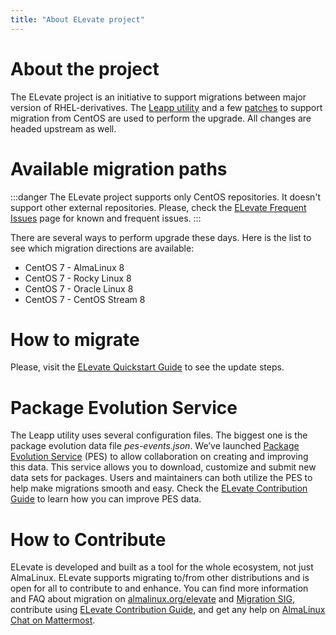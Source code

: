 ```yaml
---
title: "About ELevate project"
---
```


# About the project

The ELevate project is an initiative to support migrations between major version of RHEL-derivatives. The [Leapp utility](https://leapp.readthedocs.io) and a few [patches](https://github.com/AlmaLinux/leapp-repository/commits/almalinux) to support migration from CentOS are used to perform the upgrade. All changes are headed upstream as well.

# Available migration paths 

:::danger
The ELevate project supports only CentOS repositories. It doesn't support other external repositories. Please, check the [ELevate Frequent Issues](/documentation/elevate/ELevate-frequent-issues) page for known and frequent issues.
:::

There are several ways to perform upgrade these days. Here is the list to see which migration directions are available:

* CentOS 7 - AlmaLinux 8
* CentOS 7 - Rocky Linux 8
* CentOS 7 - Oracle Linux 8
* CentOS 7 - CentOS Stream 8

# How to migrate

Please, visit the [ELevate Quickstart Guide](/documentation/elevate/ELevate-quickstart-guide) to see the update steps.


# Package Evolution Service

The Leapp utility uses several configuration files. The biggest one is the package evolution data file *pes-events.json*. We’ve launched [Package Evolution Service](https://pes.almalinux.org) (PES) to allow collaboration on creating and improving this data. This service allows you to download, customize and submit new data sets for packages. Users and maintainers can both utilize the PES to help make migrations smooth and easy. Check the [ELevate Contribution Guide](/documentation/elevate/Contribution-guide) to learn how you can improve PES data.

# How to Contribute 

ELevate is developed and built as a tool for the whole ecosystem, not just AlmaLinux. ELevate supports migrating to/from other distributions and is open for all to contribute to and enhance. You can find more information and FAQ about migration on [almalinux.org/elevate](https://almalinux.org/elevate) and [Migration SIG](/sigs/Migration), contribute using [ELevate Contribution Guide](/documentation/elevate/Contribution-guide), and get any help on [AlmaLinux Chat on Mattermost](https://chat.almalinux.org). 
